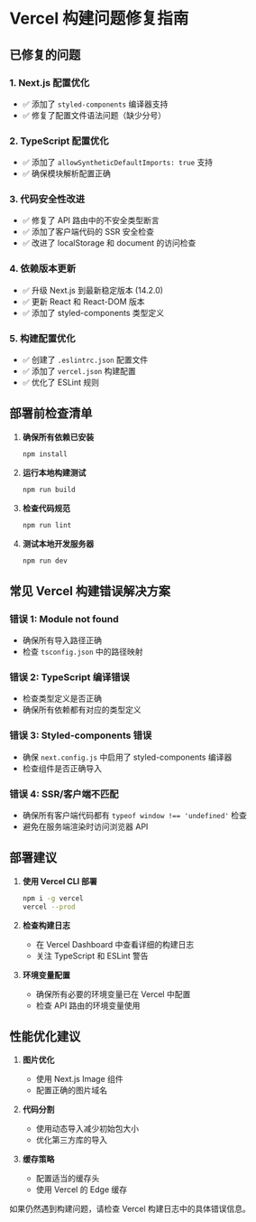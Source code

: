 # Vercel 构建问题修复指南

## 已修复的问题

### 1. Next.js 配置优化
- ✅ 添加了 `styled-components` 编译器支持
- ✅ 修复了配置文件语法问题（缺少分号）

### 2. TypeScript 配置优化
- ✅ 添加了 `allowSyntheticDefaultImports: true` 支持
- ✅ 确保模块解析配置正确

### 3. 代码安全性改进
- ✅ 修复了 API 路由中的不安全类型断言
- ✅ 添加了客户端代码的 SSR 安全检查
- ✅ 改进了 localStorage 和 document 的访问检查

### 4. 依赖版本更新
- ✅ 升级 Next.js 到最新稳定版本 (14.2.0)
- ✅ 更新 React 和 React-DOM 版本
- ✅ 添加了 styled-components 类型定义

### 5. 构建配置优化
- ✅ 创建了 `.eslintrc.json` 配置文件
- ✅ 添加了 `vercel.json` 构建配置
- ✅ 优化了 ESLint 规则

## 部署前检查清单

1. **确保所有依赖已安装**
   ```bash
   npm install
   ```

2. **运行本地构建测试**
   ```bash
   npm run build
   ```

3. **检查代码规范**
   ```bash
   npm run lint
   ```

4. **测试本地开发服务器**
   ```bash
   npm run dev
   ```

## 常见 Vercel 构建错误解决方案

### 错误 1: Module not found
- 确保所有导入路径正确
- 检查 `tsconfig.json` 中的路径映射

### 错误 2: TypeScript 编译错误
- 检查类型定义是否正确
- 确保所有依赖都有对应的类型定义

### 错误 3: Styled-components 错误
- 确保 `next.config.js` 中启用了 styled-components 编译器
- 检查组件是否正确导入

### 错误 4: SSR/客户端不匹配
- 确保所有客户端代码都有 `typeof window !== 'undefined'` 检查
- 避免在服务端渲染时访问浏览器 API

## 部署建议

1. **使用 Vercel CLI 部署**
   ```bash
   npm i -g vercel
   vercel --prod
   ```

2. **检查构建日志**
   - 在 Vercel Dashboard 中查看详细的构建日志
   - 关注 TypeScript 和 ESLint 警告

3. **环境变量配置**
   - 确保所有必要的环境变量已在 Vercel 中配置
   - 检查 API 路由的环境变量使用

## 性能优化建议

1. **图片优化**
   - 使用 Next.js Image 组件
   - 配置正确的图片域名

2. **代码分割**
   - 使用动态导入减少初始包大小
   - 优化第三方库的导入

3. **缓存策略**
   - 配置适当的缓存头
   - 使用 Vercel 的 Edge 缓存

如果仍然遇到构建问题，请检查 Vercel 构建日志中的具体错误信息。
